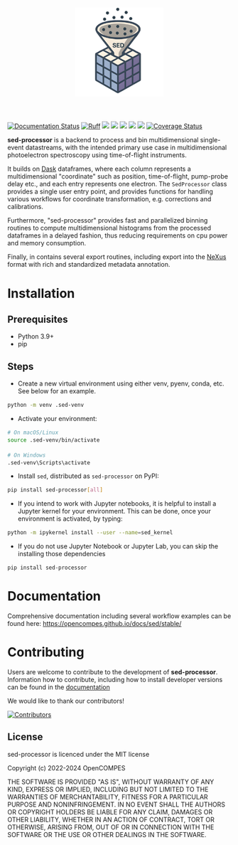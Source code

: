 <h1 align="center">
<img src="docs/_static/logo.png" width="200">
</h1><br>

[![Documentation Status](https://github.com/OpenCOMPES/sed/actions/workflows/documentation.yml/badge.svg)](https://opencompes.github.io/docs/sed/stable/)
[![Ruff](https://img.shields.io/endpoint?url=https://raw.githubusercontent.com/astral-sh/ruff/main/assets/badge/v2.json)](https://github.com/astral-sh/ruff)
![](https://github.com/OpenCOMPES/sed/actions/workflows/linting.yml/badge.svg?branch=main)
![](https://github.com/OpenCOMPES/sed/actions/workflows/testing_multiversion.yml/badge.svg?branch=main)
![](https://img.shields.io/pypi/pyversions/sed-processor)
![](https://img.shields.io/pypi/l/sed-processor)
[![](https://img.shields.io/pypi/v/sed-processor)](https://pypi.org/project/sed-processor)
[![Coverage Status](https://coveralls.io/repos/github/OpenCOMPES/sed/badge.svg?branch=main&kill_cache=1)](https://coveralls.io/github/OpenCOMPES/sed?branch=main)

**sed-processor** is a backend to process and bin multidimensional single-event datastreams, with the intended primary use case in multidimensional photoelectron spectroscopy using time-of-flight instruments.

It builds on [Dask](https://www.dask.org/) dataframes, where each column represents a multidimensional "coordinate" such as position, time-of-flight, pump-probe delay etc., and each entry represents one electron. The `SedProcessor` class provides a single user entry point, and provides functions for handling various workflows for coordinate transformation, e.g. corrections and calibrations.

Furthermore, "sed-processor" provides fast and parallelized binning routines to compute multidimensional histograms from the processed dataframes in a delayed fashion, thus reducing requirements on cpu power and memory consumption.

Finally, in contains several export routines, including export into the [NeXus](https://www.nexusformat.org/) format with rich and standardized metadata annotation.

# Installation

## Prerequisites
- Python 3.9+
- pip

## Steps
- Create a new virtual environment using either venv, pyenv, conda, etc. See below for an example.

```bash
python -m venv .sed-venv
```

- Activate your environment:

```bash
# On macOS/Linux
source .sed-venv/bin/activate

# On Windows
.sed-venv\Scripts\activate
```

- Install `sed`, distributed as `sed-processor` on PyPI:

```bash
pip install sed-processor[all]
```

- If you intend to work with Jupyter notebooks, it is helpful to install a Jupyter kernel for your environment. This can be done, once your environment is activated, by typing:

```bash
python -m ipykernel install --user --name=sed_kernel
```

- If you do not use Jupyter Notebook or Jupyter Lab, you can skip the installing those dependencies

```bash
pip install sed-processor
```

# Documentation
Comprehensive documentation including several workflow examples can be found here:
https://opencompes.github.io/docs/sed/stable/


# Contributing
Users are welcome to contribute to the development of **sed-processor**. Information how to contribute, including how to install developer versions can be found in the [documentation](https://opencompes.github.io/docs/sed/stable/misc/contribution.html)

We would like to thank our contributors!

[![Contributors](https://contrib.rocks/image?repo=OpenCOMPES/sed)](https://github.com/OpenCOMPES/sed/graphs/contributors)


## License

sed-processor is licenced under the MIT license

Copyright (c) 2022-2024 OpenCOMPES

THE SOFTWARE IS PROVIDED "AS IS", WITHOUT WARRANTY OF ANY KIND, EXPRESS OR
IMPLIED, INCLUDING BUT NOT LIMITED TO THE WARRANTIES OF MERCHANTABILITY,
FITNESS FOR A PARTICULAR PURPOSE AND NONINFRINGEMENT. IN NO EVENT SHALL THE
AUTHORS OR COPYRIGHT HOLDERS BE LIABLE FOR ANY CLAIM, DAMAGES OR OTHER
LIABILITY, WHETHER IN AN ACTION OF CONTRACT, TORT OR OTHERWISE, ARISING FROM,
OUT OF OR IN CONNECTION WITH THE SOFTWARE OR THE USE OR OTHER DEALINGS IN THE
SOFTWARE.
